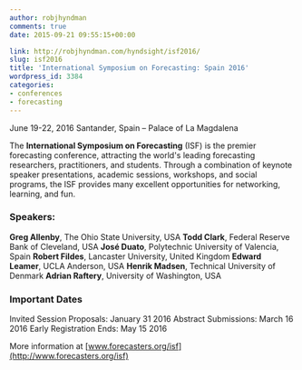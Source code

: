 ```yaml
---
author: robjhyndman
comments: true
date: 2015-09-21 09:55:15+00:00

link: http://robjhyndman.com/hyndsight/isf2016/
slug: isf2016
title: 'International Symposium on Forecasting: Spain 2016'
wordpress_id: 3384
categories:
- conferences
- forecasting
---
```


June 19-22, 2016
Santander, Spain – Palace of La Magdalena

The **International Symposium on Forecasting** (ISF) is the premier forecasting conference, attracting the world's leading forecasting researchers, practitioners, and students. Through a combination of keynote speaker presentations, academic sessions, workshops, and social programs, the ISF provides many excellent opportunities for networking, learning, and fun.



### Speakers:



**Greg Allenby**, The Ohio State University, USA
**Todd Clark**, Federal Reserve Bank of Cleveland, USA
**José Duato**, Polytechnic University of Valencia, Spain
**Robert Fildes**, Lancaster University, United Kingdom
**Edward Leamer**, UCLA Anderson, USA
**Henrik Madsen**, Technical University of Denmark
**Adrian Raftery**, University of Washington, USA



### Important Dates



Invited Session Proposals: January 31 2016
Abstract Submissions: March 16 2016
Early Registration Ends: May 15 2016

More information at [www.forecasters.org/isf](http://www.forecasters.org/isf)
